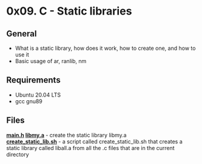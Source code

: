 # 0x09. C - Static libraries
## General
- What is a static library, how does it work, how to create one, and how to use it  
- Basic usage of ar, ranlib, nm  
## Requirements
- Ubuntu 20.04 LTS
- gcc gnu89
## Files
**[ main.h]( main.h) [libmy.a](libmy.a)** - create the static library libmy.a  
**[create_static_lib.sh](create_static_lib.sh)** - a script called create_static_lib.sh that creates a static library called liball.a from all the .c files that are in the current directory  
